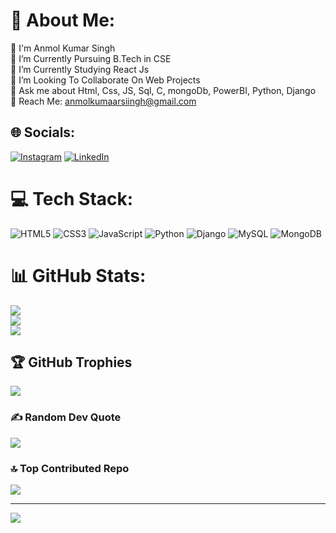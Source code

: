 # 💫 About Me:
👋 I'm Anmol Kumar Singh<br>🔭 I’m Currently Pursuing B.Tech in CSE<br>🌱 I’m Currently Studying React Js<br>🤝 I’m Looking To Collaborate On Web Projects    <br>💬 Ask me about Html, Css, JS, Sql, C, mongoDb, PowerBI, Python, Django  <br>📧 Reach Me: anmolkumaarsiingh@gmail.com


## 🌐 Socials:
[![Instagram](https://img.shields.io/badge/Instagram-%23E4405F.svg?logo=Instagram&logoColor=white)](https://instagram.com/anmolkumaarsiingh) [![LinkedIn](https://img.shields.io/badge/LinkedIn-%230077B5.svg?logo=linkedin&logoColor=white)](https://linkedin.com/in/anmolkumaarsiingh) 

# 💻 Tech Stack:
![HTML5](https://img.shields.io/badge/html5-%23E34F26.svg?style=for-the-badge&logo=html5&logoColor=white) ![CSS3](https://img.shields.io/badge/css3-%231572B6.svg?style=for-the-badge&logo=css3&logoColor=white) ![JavaScript](https://img.shields.io/badge/javascript-%23323330.svg?style=for-the-badge&logo=javascript&logoColor=%23F7DF1E) ![Python](https://img.shields.io/badge/python-3670A0?style=for-the-badge&logo=python&logoColor=ffdd54) ![Django](https://img.shields.io/badge/django-%23092E20.svg?style=for-the-badge&logo=django&logoColor=white) ![MySQL](https://img.shields.io/badge/mysql-4479A1.svg?style=for-the-badge&logo=mysql&logoColor=white) ![MongoDB](https://img.shields.io/badge/MongoDB-%234ea94b.svg?style=for-the-badge&logo=mongodb&logoColor=white)
# 📊 GitHub Stats:
![](https://github-readme-stats.vercel.app/api?username=anmolkumaarsiing&theme=dark&hide_border=false&include_all_commits=true&count_private=true)<br/>
![](https://github-readme-streak-stats.herokuapp.com/?user=anmolkumaarsiing&theme=dark&hide_border=false)<br/>
![](https://github-readme-stats.vercel.app/api/top-langs/?username=anmolkumaarsiing&theme=dark&hide_border=false&include_all_commits=true&count_private=true&layout=compact)

## 🏆 GitHub Trophies
![](https://github-profile-trophy.vercel.app/?username=anmolkumaarsiing&theme=radical&no-frame=false&no-bg=true&margin-w=4)

### ✍️ Random Dev Quote
![](https://quotes-github-readme.vercel.app/api?type=horizontal&theme=radical)

### 🔝 Top Contributed Repo
![](https://github-contributor-stats.vercel.app/api?username=anmolkumaarsiing&limit=5&theme=dark&combine_all_yearly_contributions=true)

---
[![](https://visitcount.itsvg.in/api?id=anmolkumaarsiing&icon=0&color=0)](https://visitcount.itsvg.in)

<!-- Proudly created with GPRM ( https://gprm.itsvg.in ) -->
